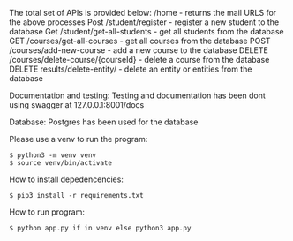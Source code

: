 The total set of APIs is provided below:
/home - returns the mail URLS for the above processes
Post /student/register - register a new student to the database
Get /student/get-all-students - get all students from the database
GET /courses/get-all-courses - get all courses from the database
POST /courses/add-new-course - add a new course to the database
DELETE /courses/delete-course/{courseId} - delete a course from the database
DELETE results/delete-entity/ - delete an entity or entities from the database

Documentation and testing:
Testing and documentation has been dont using swagger at 127.0.0.1:8001/docs

Database: 
Postgres has been used for the database

Please use a venv to run the program:
```
$ python3 -m venv venv
$ source venv/bin/activate
```
How to install depedencencies:
```
$ pip3 install -r requirements.txt
```
How to run program:
```
$ python app.py if in venv else python3 app.py
```
